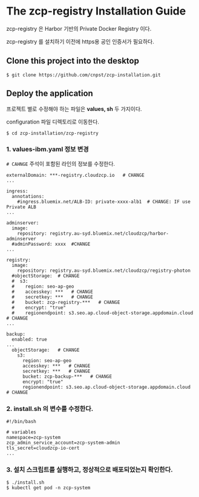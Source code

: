 # The zcp-registry Installation Guide

zcp-registry 은 Harbor 기반의 Private Docker Registry 이다.

zcp-registry 를 설치하기 이전에 https용 공인 인증서가 필요하다.

## Clone this project into the desktop
```
$ git clone https://github.com/cnpst/zcp-installation.git
```

## Deploy the application
프로젝트 별로 수정해야 하는 파일은 **values, sh** 두 가지이다.

configuration 파일 디렉토리로 이동한다.

```
$ cd zcp-installation/zcp-registry
```

### 1. values-ibm.yaml 정보 변경
`# CAHNGE` 주석이 포함된 라인의 정보를 수정한다.
```
externalDomain: ***-registry.cloudzcp.io   # CHANGE
...

ingress:
  annotations:
    #ingress.bluemix.net/ALB-ID: private-xxxx-alb1  # CHANGE: IF use Private ALB
...

adminserver:
  image:
    repository: registry.au-syd.bluemix.net/cloudzcp/harbor-adminserver
  #adminPassword: xxxx  #CHANGE
...

registry:
  image:
    repository: registry.au-syd.bluemix.net/cloudzcp/registry-photon
  #objectStorage:  # CHANGE
  #  s3:
  #    region: seo-ap-geo
  #    accesskey: ***   # CHANGE
  #    secretkey: ***   # CHANGE
  #    bucket: zcp-registry-***   # CHANGE
  #    encrypt: "true"
  #    regionendpoint: s3.seo.ap.cloud-object-storage.appdomain.cloud   # CHANGE
...

backup:
  enabled: true
...
  objectStorage:   # CHANGE
    s3:
      region: seo-ap-geo
      accesskey: ***   # CHANGE
      secretkey: ***   # CHANGE
      bucket: zcp-backup-***   # CHANGE
      encrypt: "true"
      regionendpoint: s3.seo.ap.cloud-object-storage.appdomain.cloud   # CHANGE
```

### 2. install.sh 의 변수를 수정한다.
```
#!/bin/bash

# variables
namespace=zcp-system
zcp_admin_service_account=zcp-system-admin
tls_secret=cloudzcp-io-cert
...
```

### 3. 설치 스크립트를 실행하고, 정상적으로 배포되었는지 확인한다.
```
$ ./install.sh
$ kubectl get pod -n zcp-system
```
